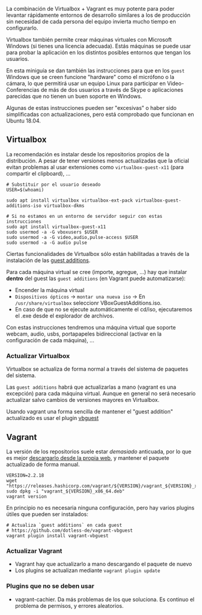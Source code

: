 La combinación de Virtualbox + Vagrant es muy potente para poder levantar rápidamente entornos de desarrollo similares a los de producción sin necesidad de cada persona del equipo invierta mucho tiempo en configurarlo.

Virtualbox también permite crear máquinas virtuales con Microsoft Windows (si tienes una licencia adecuada). Estás máquinas se puede usar para probar la aplicación en los distintos posibles entornos que tengan los usuarios.

En esta miniguía se dan también las instrucciones para que en los `guest` Windows que se creen funcione "hardware" como el micrófono o la cámara, lo que permitirá usar un equipo Linux para participar en Video-Conferencias de más de dos usuarios a través de Skype o aplicaciones parecidas que no tienen un buen soporte en Windows.

Algunas de estas instrucciones pueden ser "excesivas" o haber sido simplificadas con actualizaciones, pero está comprobado que funcionan en Ubuntu 18.04.

## Virtualbox

La recomendación es instalar desde los repositorios propios de la distribución. A pesar de tener versiones menos actualizadas que la oficial evitan problemas al usar extensiones como `virtualbox-guest-x11` (para compartir el clipboard), ...

```
# Substituir por el usuario deseado
USER=$(whoami)

sudo apt install virtualbox virtualbox-ext-pack virtualbox-guest-additions-iso virtualbox-dkms

# Si no estamos en un entorno de servidor seguir con estas instrucciones
sudo apt install virtualbox-guest-x11
sudo usermod -a -G vboxusers $USER
sudo usermod -a -G video,audio,pulse-access $USER
sudo usermod -a -G audio pulse
```

Ciertas funcionalidades de Virtualbox sólo están habilitadas a través de la instalación de las [guest additions](https://www.virtualbox.org/manual/ch04.html#idm1936).

Para cada máquina virtual se cree (importe, agregue, ...) hay que instalar **dentro** del guest las `guest additions` (en Vagrant puede automatizarse):

-   Encender la máquina virtual
-   `Dispositivos ópticos` -> `montar una nueva iso` -> En `/usr/share/virtualbox` seleccionr VBoxGuestAdditions.iso.
-   En caso de que no se ejecute automáticamente el cd/iso, ejecutaremos el .exe desde el explorador de archivos.

Con estas instrucciones tendremos una máquina virtual que soporte webcam, audio, usbs, portapapeles bidireccional (activar en la configuración de cada máquina), ...

### Actualizar Virtualbox

Virtualbox se actualiza de forma normal a través del sistema de paquetes del sistema.

Las `guest additions` habrá que actualizarlas a mano (vagrant es una excepción) para cada máquina virtual. Aunque en general no será necesario actualizar salvo cambios de versiones mayores en Virtualbox.

Usando vagrant una forma sencilla de mantener el "guest addition" actualizado es usar el plugin [vbguest](https://github.com/dotless-de/vagrant-vbguest)

## Vagrant

La versión de los repositorios suele estar _demasiado_ anticuada, por lo que es mejor [descargarlo desde la propia web](https://www.vagrantup.com/downloads.html), y mantener el paquete actualizado de forma manual.

```
VERSION=2.2.18
wget "https://releases.hashicorp.com/vagrant/${VERSION}/vagrant_${VERSION}_x86_64.deb"
sudo dpkg -i "vagrant_${VERSION}_x86_64.deb"
vagrant version
```

En principio no es necesaria ninguna configuración, pero hay varios plugins útiles que pueden ser instalados:

```
# Actualiza `guest additions` en cada guest
# https://github.com/dotless-de/vagrant-vbguest
vagrant plugin install vagrant-vbguest
```

### Actualizar Vagrant

-   Vagrant hay que actualizarlo a mano descargando el paquete de nuevo
-   Los plugins se actualizan mediante `vagrant plugin update`

### Plugins que no se deben usar

-   vagrant-cachier. Da más problemas de los que soluciona. Es continuo el problema de permisos, y errores aleatorios.
